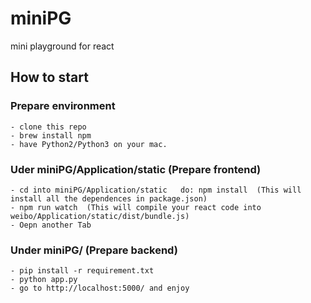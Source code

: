 # miniPG
mini playground for react

## How to start 
  ### Prepare environment
    - clone this repo
    - brew install npm
    - have Python2/Python3 on your mac.

  ### Uder miniPG/Application/static  (Prepare frontend)
    - cd into miniPG/Application/static   do: npm install  (This will install all the dependences in package.json)
    - npm run watch  (This will compile your react code into weibo/Application/static/dist/bundle.js)
    - Oepn another Tab

  ### Under miniPG/  (Prepare backend)
    - pip install -r requirement.txt
    - python app.py
    - go to http://localhost:5000/ and enjoy
